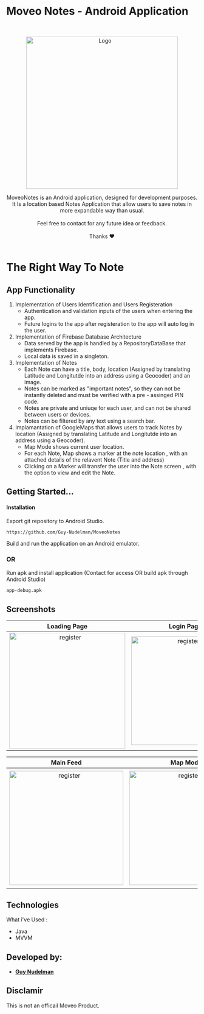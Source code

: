 # Moveo Notes - Android Application

<br />
<p align="center">
    <a href="https://github.com/Guy-Nudelman/Noalek-Patisserie-iOS">
      <img src="images/logo.svg" alt="Logo" width="400" heigt="400">
  </a>
 </p> 
 <p align="center">
	MoveoNotes is an Android application, designed for development purposes.
It Is a location based Notes Application that allow users to save notes in more expandable way than usual.</br></br>
Feel free to contact for any future idea or feedback. </br></br>
Thanks ❤</br></br>
</p>

# The Right Way To Note



## App Functionality

1. Implementation of Users Identification and Users Registeration 
	- Authentication and validation inputs of the users when entering the app.
	- Future logins to the app after registeration to the app will auto log in the user.
2. Implementation of Firebase Database Architecture
	- Data served by the app is handled by a RepositoryDataBase that implements Firebase.
	- Local data is saved in a singleton.
3. Implementation of Notes 
	- Each Note can have a title, body, location (Assigned by translating Latitude and Longitutde into an address using a Geocoder) and an image.
	- Notes can be marked as "important notes", so they can not be instantly deleted and must be verified with a pre - assinged PIN code.
  	- Notes are private and uniuqe for each user, and can not be shared between users or devices.
	- Notes can be filtered by any text using a search bar.
4. Implamantation of GoogleMaps that allows users to track Notes by location (Assigned by translating Latitude and Longitutde into an address using a Geocoder).
	- Map Mode shows current user location.
  	- For each Note, Map shows a marker at the note location , with an attached details of the relavent Note (Title and address)
	-  Clicking on a Marker will transfer the user into the Note screen , with the option to view and edit the Note.



## Getting Started...

#### Installation

 Export git repository to Android Studio.

  ```bash
https://github.com/Guy-Nudelman/MoveoNotes
```
 Build and run the application on an Android emulator.


### OR

Run apk and install application (Contact for access OR build apk through Android Studio)

  ```bash
  app-debug.apk
```

## Screenshots

Loading Page            | Login Page            |  Sign-Up Page
:-------------------------:|:-------------------------:|:-------------------------:
<img src="images/splash.png" alt="register" width="305">  | <img src="images/login.png" alt="register" width="285">  |  <img src="images/register.png" alt="register" width="300">

Main Feed            |  Map Mode |  New/Edit Note
:-------------------------:|:-------------------------: |:-------------------------:
<img src="images/home.png" alt="register" width="300">  |  <img src="images/info.png" alt="register" width="300"> |  <img src="images/add.png" alt="register" width="310">

	
## Technologies

What i've Used : 

* Java
* MVVM
  
## Developed by:
* [**Guy Nudelman**](https://www.linkedin.com/in/guynudelman/)

## Disclamir
This is not an officail Moveo Product.
